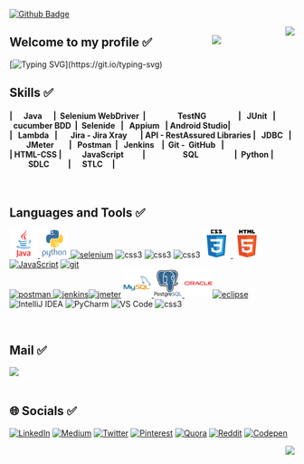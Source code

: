 [![Github Badge](https://img.shields.io/badge/-Github-000?style=quare&labelColor=000&logo=Github&logoColor=white&link=link)](https://github.com/atinccihad/atinccihad.git)

<!-- count -->
<a href="https://hits.seeyoufarm.com"><img src="https://hits.seeyoufarm.com/api/count/incr/badge.svg?url=https%3A%2F%2Fgithub.com%2Fgjbae1212%2Fhit-counter&count_bg=%23495AA6&title_bg=%23555555&icon=opencontainersinitiative.svg&icon_color=%23E7E7E7&title=hits&edge_flat=false" align="right"/></a>

<!-- Coder Uncle Pic -->
<div id="header" align="left" > <img src="https://cdn.dribbble.com/users/1162077/screenshots/3848914/programmer.gif" width="130" align="right"/>

## </path></svg></a> Welcome to my profile ✅ </a> 

<!-- %7C -> alttaki yaziya eklemenize yariyor %CC00FF-->
[![Typing SVG](https://readme-typing-svg.herokuapp.com?font=Fira+Code&weight=600&pause=1000&color=F7C529&width=435&lines=I'm+interested+in,;testing+for+user+interface+and;backend+software.)](https://git.io/typing-svg)

## </path></svg></a> Skills ✅
<h4> |&nbsp;&nbsp;&nbsp;&nbsp;&nbsp;&nbsp;Java&nbsp;&nbsp;&nbsp;&nbsp;&nbsp;&nbsp;|&nbsp;&nbsp;Selenium WebDriver&nbsp;&nbsp;|&nbsp;&nbsp;&nbsp;&nbsp;&nbsp;&nbsp;&nbsp;&nbsp;&nbsp;&nbsp;&nbsp;&nbsp;&nbsp;&nbsp;&nbsp;&nbsp;&nbsp;TestNG&nbsp;&nbsp;&nbsp;&nbsp;&nbsp;&nbsp;&nbsp;&nbsp;&nbsp;&nbsp;&nbsp;&nbsp;&nbsp;&nbsp;&nbsp;&nbsp;&nbsp;|&nbsp;&nbsp;&nbsp;JUnit&nbsp;&nbsp;&nbsp;|&nbsp;&nbsp;cucumber BDD&nbsp;&nbsp;|&nbsp;&nbsp;Selenide&nbsp&nbsp;&nbsp;|&nbsp;&nbsp;&nbsp;Appium&nbsp;&nbsp;&nbsp;| Android Studio|<br> 
    |&nbsp;&nbsp;&nbsp;Lambda&nbsp;&nbsp;&nbsp;|&nbsp;&nbsp;&nbsp;&nbsp;&nbsp;&nbsp;&nbsp;Jira - Jira Xray&nbsp;&nbsp;&nbsp;&nbsp;&nbsp;&nbsp;&nbsp;| API - RestAssured Libraries |&nbsp;&nbsp;&nbsp;JDBC&nbsp;&nbsp;&nbsp;|&nbsp;&nbsp;&nbsp;&nbsp;&nbsp;&nbsp;&nbsp;&nbsp;&nbsp;JMeter&nbsp;&nbsp;&nbsp;&nbsp;&nbsp;&nbsp;&nbsp;&nbsp;|&nbsp;&nbsp;&nbsp;Postman&nbsp;&nbsp;|&nbsp;&nbsp;&nbsp;Jenkins&nbsp;&nbsp;&nbsp;&nbsp;|&nbsp;&nbsp;Git - &nbsp;GitHub&nbsp;&nbsp;&nbsp;|<br>|&nbsp;HTML-CSS&nbsp;|&nbsp;&nbsp;&nbsp;&nbsp;&nbsp;&nbsp;&nbsp;&nbsp;&nbsp;&nbsp;&nbsp;JavaScript&nbsp;&nbsp;&nbsp;&nbsp;&nbsp;&nbsp;&nbsp;&nbsp;&nbsp;&nbsp;|&nbsp;&nbsp;&nbsp;&nbsp;&nbsp;&nbsp;&nbsp;&nbsp;&nbsp;&nbsp;&nbsp;&nbsp;&nbsp;&nbsp;&nbsp;&nbsp;&nbsp;&nbsp;&nbsp;&nbsp;SQL&nbsp;&nbsp;&nbsp;&nbsp;&nbsp;&nbsp;&nbsp;&nbsp;&nbsp;&nbsp;&nbsp;&nbsp;&nbsp;&nbsp;&nbsp;&nbsp;&nbsp;&nbsp;&nbsp;|&nbsp;&nbsp;Python&nbsp;|&nbsp;&nbsp;&nbsp;&nbsp;&nbsp;&nbsp;&nbsp;&nbsp;&nbsp;&nbsp;SDLC&nbsp;&nbsp;&nbsp;&nbsp;&nbsp;&nbsp;&nbsp;&nbsp;&nbsp;&nbsp;|&nbsp;&nbsp;&nbsp;&nbsp;&nbsp;&nbsp;STLC&nbsp;&nbsp;&nbsp;&nbsp;&nbsp;| </h4>
<br>
 
## </path></svg></a> Languages and Tools ✅ </a> 
<a href="https://www.java.com/tr/" target="_blank" rel="noreferrer"> <img src="https://raw.githubusercontent.com/devicons/devicon/master/icons/java/java-original-wordmark.svg" alt="java" width="50" height="50"/> <a href="https://www.python.org/" target="_blank" rel="noreferrer"><img src="https://raw.githubusercontent.com/devicons/devicon/master/icons/python/python-original-wordmark.svg" alt="python" width="50" height="50"/>
<a href="https://www.selenium.dev/" target="_blank" rel="noreferrer"> <img src="https://raw.githubusercontent.com/detain/svg-logos/780f25886640cef088af994181646db2f6b1a3f8/svg/selenium-logo.svg" alt="selenium" width="50" height="50"/></a>
<a target="_blank" rel="noreferrer"> <img src="https://e7.pngegg.com/pngimages/640/776/png-clipart-testng-logo-software-testing-software-framework-computer-icons-automation-testing-angle-text.png" alt="css3" width="50" height="50"/> </a>
<a target="_blank" rel="noreferrer"> <img src="https://miro.medium.com/v2/resize:fit:4800/format:webp/1*qwaNpZPJElwizsCYXR8TOg.png" alt="css3" width="50" height="50"/> </a>
<a target="_blank" rel="noreferrer"> <img src="https://i0.wp.com/blog.knoldus.com/wp-content/uploads/2019/11/Appium-1.png?w=1230&ssl=1" alt="css3" width="50" height="50"/> </a>
<a href="https://tr.wikipedia.org/wiki/CSS" target="_blank" rel="noreferrer"> <img src="https://raw.githubusercontent.com/devicons/devicon/master/icons/css3/css3-original-wordmark.svg" alt="css3" width="50" height="50"/> </a>
<a href="https://tr.wikipedia.org/wiki/HTML" target="_blank" rel="noreferrer"><a href="[https://www.w3schools.com/html/](https://tr.wikipedia.org/wiki/HTML)" target="_blank" rel="noreferrer"><img src="https://raw.githubusercontent.com/devicons/devicon/master/icons/html5/html5-original-wordmark.svg" alt="html5" width="50" height="50"/></a> <a href="https://tr.wikipedia.org/wiki/JavaScript" target="_blank" rel="noreferrer"><img src="https://upload.wikimedia.org/wikipedia/commons/thumb/9/99/Unofficial_JavaScript_logo_2.svg/225px-Unofficial_JavaScript_logo_2.svg.png" alt="JavaScript" width="50" height="50"/></a> <a href="https://www.postgresql.org/" target="_blank" rel="noreferrer"> 
<a href="https://git-scm.com/" target="_blank" rel="noreferrer"> <img src="https://www.vectorlogo.zone/logos/git-scm/git-scm-icon.svg" alt="git" width="50" height="50"/> </a> 
<br><a href="https://www.postman.com" target="_blank" rel="noreferrer"><img src="https://seeklogo.com/images/P/postman-logo-0087CA0D15-seeklogo.com.png" alt="postman" width="50" height="50"/>
<a href="https://www.jenkins.io" target="_blank" rel="noreferrer"><img src="https://www.vectorlogo.zone/logos/jenkins/jenkins-icon.svg" alt="jenkins" width="50" height="50"/><a href="https://jmeter.apache.org/" target="_blank" rel="noreferrer"><img src="https://blog.e-zest.com/hubfs/Capture-4.png" alt="jmeter" width="50" height="50"/></a>
<a href="https://www.mysql.com/" target="_blank" rel="noreferrer"><img src="https://raw.githubusercontent.com/devicons/devicon/master/icons/mysql/mysql-original-wordmark.svg" alt="mysql" width="50" height="50"/> <img src="https://raw.githubusercontent.com/devicons/devicon/master/icons/postgresql/postgresql-original-wordmark.svg" alt="PostgreSQL" width="50" height="50"/> </a> <a href="https://www.oracle.com/" target="_blank" rel="noreferrer"> <img src="https://raw.githubusercontent.com/devicons/devicon/master/icons/oracle/oracle-original.svg" alt="oracle" width="50" height="50"/><img src="https://cdn.freebiesupply.com/logos/large/2x/eclipse-11-logo-png-transparent.png" alt="eclipse" width="50" height="40"/> </a> 
 <img src="https://upload.wikimedia.org/wikipedia/commons/thumb/9/9c/IntelliJ_IDEA_Icon.svg/512px-IntelliJ_IDEA_Icon.svg.png" alt="IntelliJ IDEA" width="40" height="40"/></a> <img src="https://logowik.com/content/uploads/images/jetbrains-pycharm5998.jpg" alt="PyCharm" width="40" height="40"/></a> <img src="https://upload.wikimedia.org/wikipedia/commons/9/9a/Visual_Studio_Code_1.35_icon.svg" alt="VS Code" width="40" height="40"/></a>
 <a target="_blank" rel="noreferrer"> <img src="https://robotqa.com/img/100x100/appiuminspectorlogo.png" alt="css3" width="50" height="50"/> </a>
 </p>
<br>

## </path></svg></a> Mail ✅ </a>
<a href = "mailto:atinccihad@gmail.com"><img src="https://img.shields.io/badge/-Gmail-%23333?style=for-the-badge&logo=gmail&logoColor=red" target="_blank"></a>
<br> <br>
## 🌐 Socials ✅
[![LinkedIn](https://img.shields.io/badge/LinkedIn-%230077B5.svg?logo=linkedin&logoColor=white)](https://linkedin.com/in/atinccihad)  [![Medium](https://img.shields.io/badge/Medium-12100E?logo=medium&logoColor=white)](https://medium.com/@atinccihad) [![Twitter](https://img.shields.io/badge/Twitter-%231DA1F2.svg?logo=Twitter&logoColor=white)](https://twitter.com/atinc_cihad)  [![Pinterest](https://img.shields.io/badge/Pinterest-%23E60023.svg?logo=Pinterest&logoColor=white)](https://pinterest.com/atinccihad) [![Quora](https://img.shields.io/badge/Quora-%23B92B27.svg?logo=Quora&logoColor=white)](https://quora.com/profile/Cihad-ATINÇ) [![Reddit](https://img.shields.io/badge/Reddit-%23FF4500.svg?logo=Reddit&logoColor=white)](https://reddit.com/user/atinccihad)  [![Codepen](https://img.shields.io/badge/Codepen-000000?style=for-the-badge&logo=codepen&logoColor=white)](https://codepen.io/atinccihad) 
<br> 

<img src="https://komarev.com/ghpvc/?username=atinccihad&&style=plastics&&color=gray" align="right"/></p>
